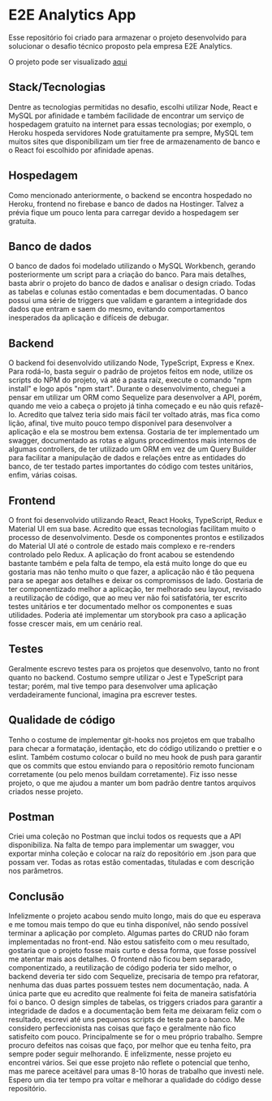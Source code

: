 # E2E Analytics App

Esse repositório foi criado para armazenar o projeto desenvolvido para solucionar o desafio técnico proposto pela empresa E2E Analytics.

O projeto pode ser visualizado [aqui](https://e2e-analytics-app.web.app/)

## Stack/Tecnologias

Dentre as tecnologias permitidas no desafio, escolhi utilizar Node, React e MySQL por afinidade e também facilidade de encontrar um serviço de hospedagem gratuito na internet para essas tecnologias; por exemplo, o Heroku hospeda servidores Node gratuitamente pra sempre, MySQL tem muitos sites que disponibilizam um tier free de armazenamento de banco e o React foi escolhido por afinidade apenas.

## Hospedagem

Como mencionado anteriormente, o backend se encontra hospedado no Heroku, frontend no firebase e banco de dados na Hostinger. Talvez a prévia fique um pouco lenta para carregar devido a hospedagem ser gratuita.

## Banco de dados

O banco de dados foi modelado utilizando o MySQL Workbench, gerando posteriormente um script para a criação do banco. Para mais detalhes, basta abrir o projeto do banco de dados e analisar o design criado. Todas as tabelas e colunas estão comentadas e bem documentadas. O banco possui uma série de triggers que validam e garantem a integridade dos dados que entram e saem do mesmo, evitando comportamentos inesperados da aplicação e difíceis de debugar.

## Backend

O backend foi desenvolvido utilizando Node, TypeScript, Express e Knex. Para rodá-lo, basta seguir o padrão de projetos feitos em node, utilize os scripts do NPM do projeto, vá até a pasta raíz, execute o comando "npm install" e logo após "npm start". Durante o desenvolvimento, cheguei a pensar em utilizar um ORM como Sequelize para desenvolver a API, porém, quando me veio a cabeça o projeto já tinha começado e eu não quis refazê-lo. Acredito que talvez teria sido mais fácil ter voltado atrás, mas fica como lição, afinal, tive muito pouco tempo disponível para desenvolver a aplicação e ela se mostrou bem extensa. Gostaria de ter implementado um swagger, documentado as rotas e alguns procedimentos mais internos de algumas controllers, de ter utilizado um ORM em vez de um Query Builder para facilitar a manipulação de dados e relações entre as entidades do banco, de ter testado partes importantes do código com testes unitários, enfim, várias coisas.

## Frontend

O front foi desenvolvido utilizando React, React Hooks, TypeScript, Redux e Material UI em sua base. Acredito que essas tecnologias facilitam muito o processo de desenvolvimento. Desde os componentes prontos e estilizados do Material UI até o controle de estado mais complexo e re-renders controlado pelo Redux. A aplicação do front acabou se estendendo bastante também e pela falta de tempo, ela está muito longe do que eu gostaria mas não tenho muito o que fazer, a aplicação não é tão pequena para se apegar aos detalhes e deixar os compromissos de lado. Gostaria de ter componentizado melhor a aplicação, ter melhorado seu layout, revisado a reutilização de código, que ao meu ver não foi satisfatória, ter escrito testes unitários e ter documentado melhor os componentes e suas utilidades. Poderia até implementar um storybook pra caso a aplicação fosse crescer mais, em um cenário real.

## Testes

Geralmente escrevo testes para os projetos que desenvolvo, tanto no front quanto no backend. Costumo sempre utilizar o Jest e TypeScript para testar; porém, mal tive tempo para desenvolver uma aplicação verdadeiramente funcional, imagina pra escrever testes.

## Qualidade de código

Tenho o costume de implementar git-hooks nos projetos em que trabalho para checar a formatação, identação, etc do código utilizando o prettier e o eslint. Também costumo colocar o build no meu hook de push para garantir que os commits que estou enviando para o repositório remoto funcionam corretamente (ou pelo menos buildam corretamente). Fiz isso nesse projeto, o que me ajudou a manter um bom padrão dentre tantos arquivos criados nesse projeto.

## Postman

Criei uma coleção no Postman que inclui todos os requests que a API disponibiliza. Na falta de tempo para implementar um swagger, vou exportar minha coleção e colocar na raíz do repositório em .json para que possam ver. Todas as rotas estão comentadas, tituladas e com descrição nos parâmetros.

## Conclusão

Infelizmente o projeto acabou sendo muito longo, mais do que eu esperava e me tomou mais tempo do que eu tinha disponível, não sendo possível terminar a aplicação por completo. Algumas partes do CRUD não foram implementadas no front-end. Não estou satisfeito com o meu resultado, gostaria que o projeto fosse mais curto e dessa forma, que fosse possível me atentar mais aos detalhes. O frontend não ficou bem separado, componentizado, a reutilização de código poderia ter sido melhor, o backend deveria ter sido com Sequelize, precisaria de tempo pra refatorar, nenhuma das duas partes possuem testes nem documentação, nada. A única parte que eu acredito que realmente foi feita de maneira satisfatória foi o banco. O design simples de tabelas, os triggers criados para garantir a integridade de dados e a documentação bem feita me deixaram feliz com o resultado, escrevi até uns pequenos scripts de teste para o banco. Me considero perfeccionista nas coisas que faço e geralmente não fico satisfeito com pouco. Principalmente se for o meu próprio trabalho. Sempre procuro defeitos nas coisas que faço, por melhor que eu tenha feito, pra sempre poder seguir melhorando. E infelizmente, nesse projeto eu encontrei vários. Sei que esse projeto não reflete o potencial que tenho, mas me parece aceitável para umas 8-10 horas de trabalho que investi nele. Espero um dia ter tempo pra voltar e melhorar a qualidade do código desse repositório.
